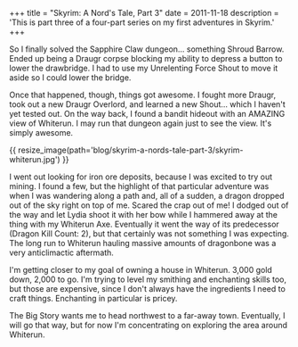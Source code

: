 +++
title = "Skyrim: A Nord's Tale, Part 3"
date = 2011-11-18
description = 'This is part three of a four-part series on my first adventures in Skyrim.'
+++

So I finally solved the Sapphire Claw dungeon... something Shroud Barrow. Ended up being a Draugr corpse blocking my ability to depress a button to lower the drawbridge. I had to use my Unrelenting Force Shout to move it aside so I could lower the bridge.

Once that happened, though, things got awesome. I fought more Draugr, took out a new Draugr Overlord, and learned a new Shout… which I haven't yet tested out. On the way back, I found a bandit hideout with an AMAZING view of Whiterun. I may run that dungeon again just to see the view. It's simply awesome.

{{ resize_image(path='blog/skyrim-a-nords-tale-part-3/skyrim-whiterun.jpg') }}

I went out looking for iron ore deposits, because I was excited to try out mining. I found a few, but the highlight of that particular adventure was when I was wandering along a path and, all of a sudden, a dragon dropped out of the sky right on top of me. Scared the crap out of me! I dodged out of the way and let Lydia shoot it with her bow while I hammered away at the thing with my Whiterun Axe. Eventually it went the way of its predecessor (Dragon Kill Count: 2), but that certainly was not something I was expecting. The long run to Whiterun hauling massive amounts of dragonbone was a very anticlimactic aftermath.

I'm getting closer to my goal of owning a house in Whiterun. 3,000 gold down, 2,000 to go. I'm trying to level my smithing and enchanting skills too, but those are expensive, since I don't always have the ingredients I need to craft things. Enchanting in particular is pricey.

The Big Story wants me to head northwest to a far-away town. Eventually, I will go that way, but for now I'm concentrating on exploring the area around Whiterun.
